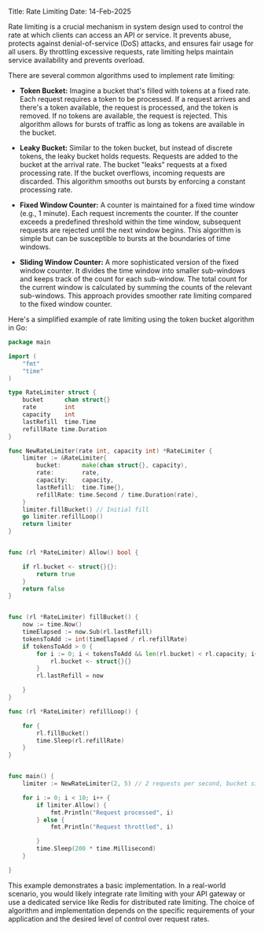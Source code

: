 Title: Rate Limiting
Date: 14-Feb-2025

Rate limiting is a crucial mechanism in system design used to control the rate at which clients can access an API or service.  It prevents abuse, protects against denial-of-service (DoS) attacks, and ensures fair usage for all users.  By throttling excessive requests, rate limiting helps maintain service availability and prevents overload.

There are several common algorithms used to implement rate limiting:

* **Token Bucket:**  Imagine a bucket that's filled with tokens at a fixed rate.  Each request requires a token to be processed. If a request arrives and there's a token available, the request is processed, and the token is removed. If no tokens are available, the request is rejected.  This algorithm allows for bursts of traffic as long as tokens are available in the bucket.

* **Leaky Bucket:** Similar to the token bucket, but instead of discrete tokens, the leaky bucket holds requests.  Requests are added to the bucket at the arrival rate. The bucket "leaks" requests at a fixed processing rate.  If the bucket overflows, incoming requests are discarded. This algorithm smooths out bursts by enforcing a constant processing rate.

* **Fixed Window Counter:** A counter is maintained for a fixed time window (e.g., 1 minute).  Each request increments the counter. If the counter exceeds a predefined threshold within the time window, subsequent requests are rejected until the next window begins.  This algorithm is simple but can be susceptible to bursts at the boundaries of time windows.

* **Sliding Window Counter:** A more sophisticated version of the fixed window counter.  It divides the time window into smaller sub-windows and keeps track of the count for each sub-window. The total count for the current window is calculated by summing the counts of the relevant sub-windows.  This approach provides smoother rate limiting compared to the fixed window counter.


Here's a simplified example of rate limiting using the token bucket algorithm in Go:

```go
package main

import (
	"fmt"
	"time"
)

type RateLimiter struct {
	bucket      chan struct{}
	rate        int
	capacity    int
	lastRefill  time.Time
	refillRate time.Duration
}

func NewRateLimiter(rate int, capacity int) *RateLimiter {
	limiter := &RateLimiter{
		bucket:      make(chan struct{}, capacity),
		rate:        rate,
		capacity:    capacity,
		lastRefill:  time.Time{},
		refillRate: time.Second / time.Duration(rate),
	}
	limiter.fillBucket() // Initial fill
	go limiter.refillLoop()
	return limiter
}


func (rl *RateLimiter) Allow() bool {

	if rl.bucket <- struct{}{}:
		return true
	}
	return false
}


func (rl *RateLimiter) fillBucket() {
	now := time.Now()
	timeElapsed := now.Sub(rl.lastRefill)
	tokensToAdd := int(timeElapsed / rl.refillRate)
	if tokensToAdd > 0 {
		for i := 0; i < tokensToAdd && len(rl.bucket) < rl.capacity; i++ {
			rl.bucket <- struct{}{}
		}
		rl.lastRefill = now

	}
}

func (rl *RateLimiter) refillLoop() {

	for {
		rl.fillBucket()
		time.Sleep(rl.refillRate)
	}
}


func main() {
	limiter := NewRateLimiter(2, 5) // 2 requests per second, bucket size 5

	for i := 0; i < 10; i++ {
		if limiter.Allow() {
			fmt.Println("Request processed", i)
		} else {
			fmt.Println("Request throttled", i)

		}
		time.Sleep(200 * time.Millisecond)
	}

}

```

This example demonstrates a basic implementation. In a real-world scenario, you would likely integrate rate limiting with your API gateway or use a dedicated service like Redis for distributed rate limiting.  The choice of algorithm and implementation depends on the specific requirements of your application and the desired level of control over request rates.
